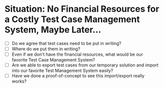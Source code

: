 # Situation: No Financial Resources for a Costly Test Case Management System, Maybe Later...

- [ ] Do we agree that test cases need to be put in writing?
- [ ] Where do we put them in writing?
- [ ] Even if we don't have the financial resources, what would be our favorite Test Case Management System?
- [ ] Are we able to export test cases from our temporary solution and import into our favorite Test Management System easily?
- [ ] Have we done a proof-of-concept to see this import/export really works?
